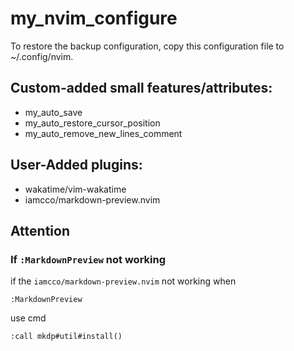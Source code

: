 # my_nvim_configure

To restore the backup configuration, copy this configuration file to ~/.config/nvim.

## Custom-added small features/attributes:

* my_auto_save
* my_auto_restore_cursor_position
* my_auto_remove_new_lines_comment

## User-Added plugins:

* wakatime/vim-wakatime
* iamcco/markdown-preview.nvim

## Attention

### If `:MarkdownPreview` not working

if the `iamcco/markdown-preview.nvim`  not working when 
``` vim
:MarkdownPreview
```
use cmd
``` vim
:call mkdp#util#install()
```
